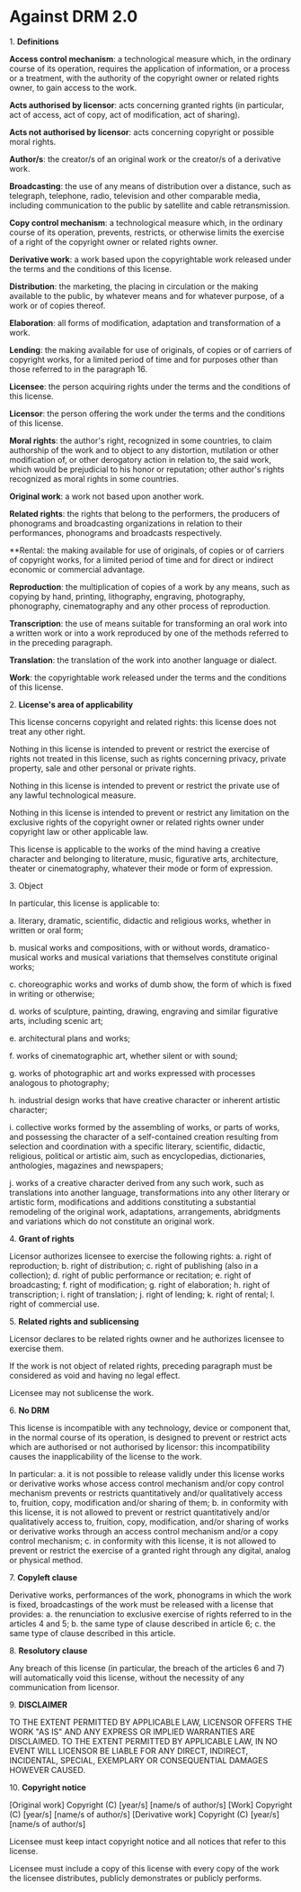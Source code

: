 Against DRM 2.0
====

1\. **Definitions**

**Access control mechanism**: a technological measure which, in the ordinary course of its operation, requires the application of information, or a process or a treatment, with the authority of the copyright owner or related rights owner, to gain access to the work.

**Acts authorised by licensor**: acts concerning granted rights (in particular, act of access, act of copy, act of modification, act of sharing).

**Acts not authorised by licensor**: acts concerning copyright or possible moral rights.

**Author/s**: the creator/s of an original work or the creator/s of a derivative work.

**Broadcasting**: the use of any means of distribution over a distance, such as telegraph, telephone, radio, television and other comparable media, including communication to the public by satellite and cable retransmission.

**Copy control mechanism**: a technological measure which, in the ordinary course of its operation, prevents, restricts, or otherwise limits the exercise of a right of the copyright owner or related rights owner.

**Derivative work**: a work based upon the copyrightable work released under the terms and the conditions of this license.

**Distribution**: the marketing, the placing in circulation or the making available to the public, by whatever means and for whatever purpose, of a work or of copies thereof.

**Elaboration**: all forms of modification, adaptation and transformation of a work.

**Lending**: the making available for use of originals, of copies or of carriers of copyright works, for a limited period of time and for purposes other than those referred to in the paragraph 16.

**Licensee**: the person acquiring rights under the terms and the conditions of this license.

**Licensor**: the person offering the work under the terms and the conditions of this license.

**Moral rights**: the author's right, recognized in some countries, to claim authorship of the work and to object to any distortion, mutilation or other modification of, or other derogatory action in relation to, the said work, which would be prejudicial to his honor or reputation; other author's rights recognized as moral rights in some countries.

**Original work**: a work not based upon another work.

**Related rights**: the rights that belong to the performers, the producers of phonograms and broadcasting organizations in relation to their performances, phonograms and broadcasts respectively.

**Rental: the making available for use of originals, of copies or of carriers of copyright works, for a limited period of time and for direct or indirect economic or commercial advantage.

**Reproduction**: the multiplication of copies of a work by any means, such as copying by hand, printing, lithography, engraving, photography, phonography, cinematography and any other process of reproduction.

**Transcription**: the use of means suitable for transforming an oral work into a written work or into a work reproduced by one of the methods referred to in the preceding paragraph.

**Translation**: the translation of the work into another language or dialect.

**Work**: the copyrightable work released under the terms and the conditions of this license.


2\. **License's area of applicability**

This license concerns copyright and related rights: this license does not treat any other right.

Nothing in this license is intended to prevent or restrict the exercise of rights not treated in this license, such as rights concerning privacy, private property, sale and other personal or private rights.

Nothing in this license is intended to prevent or restrict the private use of any lawful technological measure.

Nothing in this license is intended to prevent or restrict any limitation on the exclusive rights of the copyright owner or related rights owner under copyright law or other applicable law.

This license is applicable to the works of the mind having a creative character and belonging to literature, music, figurative arts, architecture, theater or cinematography, whatever their mode or form of expression.


3\. Object

In particular, this license is applicable to:

a. literary, dramatic, scientific, didactic and religious works, whether in written or oral form;

b. musical works and compositions, with or without words, dramatico-musical works and musical variations that themselves constitute original works;

c. choreographic works and works of dumb show, the form of which is fixed in writing or otherwise;

d. works of sculpture, painting, drawing, engraving and similar figurative arts, including scenic art;

e. architectural plans and works;

f. works of cinematographic art, whether silent or with sound;

g. works of photographic art and works expressed with processes analogous to photography;

h. industrial design works that have creative character or inherent artistic character;

i. collective works formed by the assembling of works, or parts of works, and possessing the character of a self-contained creation resulting from selection and coordination with a specific literary, scientific, didactic, religious, political or artistic aim, such as encyclopedias, dictionaries, anthologies, magazines and newspapers;

j. works of a creative character derived from any such work, such as translations into another language, transformations into any other literary or artistic form, modifications and additions constituting a substantial remodeling of the original work, adaptations, arrangements, abridgments and variations which do not constitute an original work.


4\. **Grant of rights**

Licensor authorizes licensee to exercise the following rights:
a. right of reproduction;
b. right of distribution;
c. right of publishing (also in a collection);
d. right of public performance or recitation;
e. right of broadcasting;
f. right of modification;
g. right of elaboration;
h. right of transcription;
i. right of translation;
j. right of lending;
k. right of rental;
l. right of commercial use.


5\. **Related rights and sublicensing**

Licensor declares to be related rights owner and he authorizes licensee to exercise them.

If the work is not object of related rights, preceding paragraph must be considered as void and having no legal effect.

Licensee may not sublicense the work.


6\. **No DRM**

This license is incompatible with any technology, device or component that, in the normal course of its operation, is designed to prevent or restrict acts which are authorised or not authorised by licensor: this incompatibility causes the inapplicability of the license to the work.

In particular:
a. it is not possible to release validly under this license works or derivative works whose access control mechanism and/or copy control mechanism prevents or restricts quantitatively and/or qualitatively access to, fruition, copy, modification and/or sharing of them;
b. in conformity with this license, it is not allowed to prevent or restrict quantitatively and/or qualitatively access to, fruition, copy, modification, and/or sharing of works or derivative works through an access control mechanism and/or a copy control mechanism;
c. in conformity with this license, it is not allowed to prevent or restrict the exercise of a granted right through any digital, analog or physical method.


7\. **Copyleft clause**

Derivative works, performances of the work, phonograms in which the work is fixed, broadcastings of the work must be released with a license that provides:
a. the renunciation to exclusive exercise of rights referred to in the articles 4 and 5;
b. the same type of clause described in article 6;
c. the same type of clause described in this article.


8\. **Resolutory clause**

Any breach of this license (in particular, the breach of the articles 6 and 7) will automatically void this license, without the necessity of any communication from licensor.


9\. **DISCLAIMER**

TO THE EXTENT PERMITTED BY APPLICABLE LAW, LICENSOR OFFERS THE WORK "AS IS" AND ANY EXPRESS OR IMPLIED WARRANTIES ARE DISCLAIMED. TO THE EXTENT PERMITTED BY APPLICABLE LAW, IN NO EVENT WILL LICENSOR BE LIABLE FOR ANY DIRECT, INDIRECT, INCIDENTAL, SPECIAL, EXEMPLARY OR CONSEQUENTIAL DAMAGES HOWEVER CAUSED.


10\. **Copyright notice**

[Original work] Copyright (C) [year/s] [name/s of author/s]
[Work] Copyright (C) [year/s] [name/s of author/s]
[Derivative work] Copyright (C) [year/s] [name/s of author/s]

Licensee must keep intact copyright notice and all notices that refer to this license.

Licensee must include a copy of this license with every copy of the work the licensee distributes, publicly demonstrates or publicly performs.

